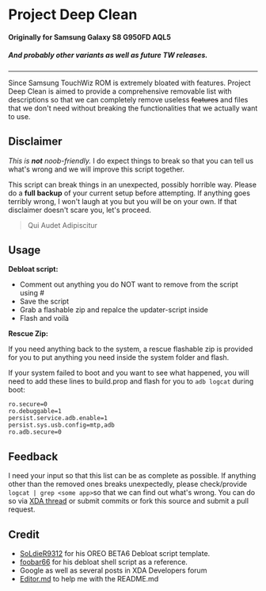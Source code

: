 # Project Deep Clean
#### Originally for Samsung Galaxy S8 G950FD AQL5 
##### And probably other variants as well as future TW releases.

------------


Since Samsung TouchWiz ROM is extremely bloated with features. Project Deep Clean is aimed to provide a comprehensive removable list with descriptions so that we can completely remove useless ~~features~~ and files that we don't need without breaking the functionalities that we actually want to use.

## Disclaimer
*This is **not** noob-friendly.* I do expect things to break so that you can tell us what's wrong and we will improve this script together.

This script can break things in an unexpected, possibly horrible way. Please do a **full backup** of your current setup before attempting. If anything goes terribly wrong, I won't laugh at you but you will be on your own.
If that disclaimer doesn't scare you, let's proceed.

> Qui Audet Adipiscitur

## Usage
**Debloat script:**
- Comment out anything you do NOT want to remove from the script using #
- Save the script
- Grab a flashable zip and repalce the updater-script inside
- Flash and voilà

**Rescue Zip:**

If you need anything back to the system, a rescue flashable zip is provided for you to put anything you need inside the system folder and flash.

If your system failed to boot and you want to see what happened, you will need to add these lines to build.prop and flash for you to `adb logcat` during boot:

```shell
ro.secure=0
ro.debuggable=1
persist.service.adb.enable=1
persist.sys.usb.config=mtp,adb
ro.adb.secure=0
```

## Feedback
I need your input so that this list can be as complete as possible. If anything other than the removed ones breaks unexpectedly, please check/provide `logcat | grep <some app>`so that we can find out what's wrong. You can do so via [XDA thread](https://forum.xda-developers.com/galaxy-s8/samsung-galaxy-s8--s8-cross-device-development/zip-project-deep-clean-actually-t3743184 "XDA thread") or submit commits or fork this source and submit a pull request.

## Credit
- [SoLdieR9312](https://forum.xda-developers.com/member.php?u=4860093 "SoLdieR9312") for his OREO BETA6 Debloat script template.
- [foobar66](https://forum.xda-developers.com/member.php?u=3463514 "foobar66") for his debloat shell script as a reference.
- Google as well as several posts in XDA Developers forum
- [Editor.md](https://pandao.github.io/editor.md/ "Editor.md") to help me with the README.md

